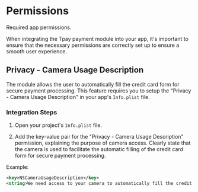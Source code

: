 # Permissions

Required app permissions.

When integrating the Tpay payment module into your app, it's important to ensure that the necessary permissions are correctly set up to ensure a smooth user experience.

## Privacy - Camera Usage Description

The module allows the user to automatically fill the credit card form for secure payment processing. This feature requires you to setup the "Privacy - Camera Usage Description" in your app's `Info.plist` file.

### Integration Steps

1. Open your project's `Info.plist` file.

2. Add the key-value pair for the "Privacy - Camera Usage Description" permission, explaining the purpose of camera access. Clearly state that the camera is used to facilitate the automatic filling of the credit card form for secure payment processing.

Example:

```xml
<key>NSCameraUsageDescription</key>
<string>We need access to your camera to automatically fill the credit card form for secure payment processing.</string>
```

